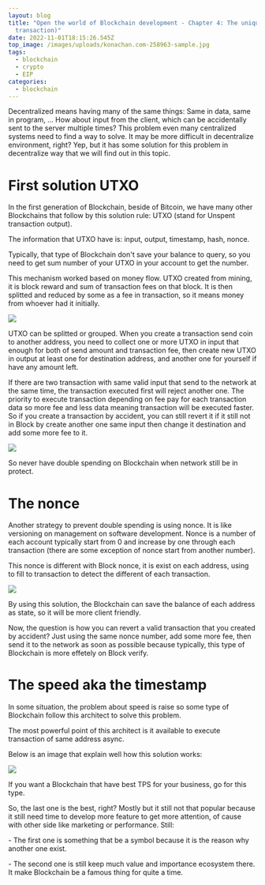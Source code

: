 ```yaml
---
layout: blog
title: "Open the world of Blockchain development - Chapter 4: The unique (of
  transaction)"
date: 2022-11-01T18:15:26.545Z
top_image: /images/uploads/konachan.com-258963-sample.jpg
tags:
  - blockchain
  - crypto
  - EIP
categories:
  - blockchain
---
```

Decentralized means having many of the same things: Same in data, same in program, ... How about input from the client, which can be accidentally sent to the server multiple times? This problem even many centralized systems need to find a way to solve. It may be more difficult in decentralize environment, right? Yep, but it has some solution for this problem in decentralize way that we will find out in this topic.

<!-- more -->

# First solution UTXO

In the first generation of Blockchain, beside of Bitcoin, we have many other Blockchains that follow by this solution rule: UTXO (stand for Unspent transaction output).

The information that UTXO have is: input, output, timestamp, hash, nonce.

Typically, that type of Blockchain don't save your balance to query, so you need to get sum number of your UTXO in your account to get the number.

This mechanism worked based on money flow. UTXO created from mining, it is block reward and sum of transaction fees on that block. It is then splitted and reduced by some as a fee in transaction, so it means money from whoever had it initially.

![](https://www.researchgate.net/publication/352182532/figure/fig2/AS:1032055378935812@1623072585707/The-example-of-Bitcoin-UTXO-transaction-model.png)

UTXO can be splitted or grouped. When you create a transaction send coin to another address, you need to collect one or more UTXO in input that enough for both of send amount and transaction fee, then create new UTXO in output at least one for destination address, and another one for yourself if have any amount left.

If there are two transaction with same valid input that send to the network at the same time, the transaction executed first will reject another one. The priority to execute transaction depending on fee pay for each transaction data so more fee and less data meaning transaction will be executed faster. So if you create a transaction by accident, you can still revert it if it still not in Block by create another one same input then change it destination and add some more fee to it.

![](https://coinsutra.com/wp-content/uploads/2017/06/Bitcoin-Confirmations-e1498718174774.jpg)

So never have double spending on Blockchain when network still be in protect.

# The nonce

Another strategy to prevent double spending is using nonce. It is like versioning on management on software development. Nonce is a number of each account typically start from 0 and increase by one through each transaction (there are some exception of nonce start from another number).

This nonce is different with Block nonce, it is exist on each address, using to fill to transaction to detect the different of each transaction.

![](https://i.stack.imgur.com/OItKD.png)

By using this solution, the Blockchain can save the balance of each address as state, so it will be more client friendly.

Now, the question is how you can revert a valid transaction that you created by accident? Just using the same nonce number, add some more fee, then send it to the network as soon as possible because typically, this type of Blockchain is more effetely on Block verify.

# The speed aka the timestamp

In some situation, the problem about speed is raise so some type of Blockchain follow this architect to solve this problem.

The most powerful point of this architect is it available to execute transaction of same address async.

Below is an image that explain well how this solution works:

![](https://cryptopotato.com/wp-content/uploads/2021/10/img1_solana.jpg)

If you want a Blockchain that have best TPS for your business, go for this type.



So, the last one is the best, right? Mostly but it still not that popular because it still need time to develop more feature to get more attention, of cause with other side like marketing or performance. Still:

\-﻿ The first one is something that be a symbol because it is the reason why another one exist.

\-﻿ The second one is still keep much value and importance ecosystem there. It make Blockchain be a famous thing for quite a time.